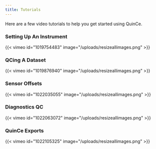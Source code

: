 ```yaml
---
title: Tutorials
---
```


Here are a few video tutorials to help you get started using QuinCe.

### Setting Up An Instrument
{{< vimeo id="1019754483" image="/uploads/resizeallimages.png" >}}

### QCing A Dataset
{{< vimeo id="1019876940" image="/uploads/resizeallimages.png" >}}

### Sensor Offsets
{{< vimeo id="1022035055" image="/uploads/resizeallimages.png" >}}

### Diagnostics QC
{{< vimeo id="1022063072" image="/uploads/resizeallimages.png" >}}

### QuinCe Exports
{{< vimeo id="1022105325" image="/uploads/resizeallimages.png" >}}